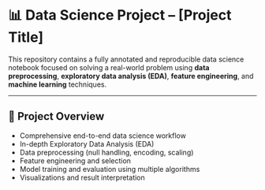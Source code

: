 # 📊 Data Science Project – [Project Title]

This repository contains a fully annotated and reproducible data science notebook focused on solving a real-world problem using **data preprocessing**, **exploratory data analysis (EDA)**, **feature engineering**, and **machine learning** techniques.

---

## 🚀 Project Overview

- Comprehensive end-to-end data science workflow
- In-depth Exploratory Data Analysis (EDA)
- Data preprocessing (null handling, encoding, scaling)
- Feature engineering and selection
- Model training and evaluation using multiple algorithms
- Visualizations and result interpretation
